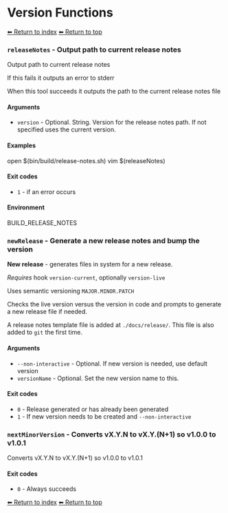 # Version Functions

[⬅ Return to index](index.md)
[⬅ Return to top](../index.md)


### `releaseNotes` - Output path to current release notes

Output path to current release notes

If this fails it outputs an error to stderr

When this tool succeeds it outputs the path to the current release notes file

#### Arguments

- `version` - Optional. String. Version for the release notes path. If not specified uses the current version.

#### Examples

open $(bin/build/release-notes.sh)
    vim $(releaseNotes)

#### Exit codes

- `1` - if an error occurs

#### Environment

BUILD_RELEASE_NOTES

### `newRelease` - Generate a new release notes and bump the version

**New release** - generates files in system for a new release.

*Requires* hook `version-current`, optionally `version-live`

Uses semantic versioning `MAJOR.MINOR.PATCH`

Checks the live version versus the version in code and prompts to
generate a new release file if needed.

A release notes template file is added at `./docs/release/`. This file is
also added to `git` the first time.

#### Arguments

- `--non-interactive` - Optional. If new version is needed, use default version
- `versionName` - Optional. Set the new version name to this.

#### Exit codes

- `0` - Release generated or has already been generated
- `1` - If new version needs to be created and `--non-interactive`

### `nextMinorVersion` - Converts vX.Y.N to vX.Y.(N+1) so v1.0.0 to v1.0.1

Converts vX.Y.N to vX.Y.(N+1) so v1.0.0 to v1.0.1

#### Exit codes

- `0` - Always succeeds

[⬅ Return to index](index.md)
[⬅ Return to top](../index.md)
